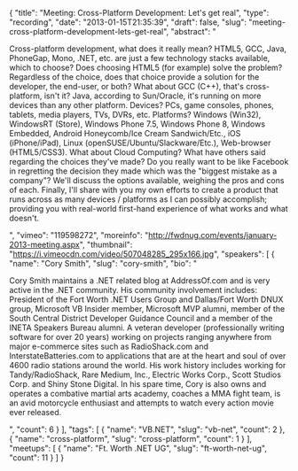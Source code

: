 {
  "title": "Meeting: Cross-Platform Development: Let's get real",
  "type": "recording",
  "date": "2013-01-15T21:35:39",
  "draft": false,
  "slug": "meeting-cross-platform-development-lets-get-real",
  "abstract": "<p>Cross-platform development, what does it really mean?  HTML5, GCC, Java, PhoneGap, Mono, .NET, etc. are just a few technology stacks available, which to choose?  Does choosing HTML5 (for example) solve the problem?  Regardless of the choice, does that choice provide a solution for the developer, the end-user, or both?  What about GCC (C++), that's cross-platform, isn't it?  Java, according to Sun/Oracle, it's running on more devices than any other platform.  Devices?  PCs, game consoles, phones, tablets, media players, TVs, DVRs, etc. Platforms?  Windows (Win32), WindowsRT (Store), Windows Phone 7.5, Windows Phone 8, Windows Embedded, Android Honeycomb/Ice Cream Sandwich/Etc., iOS (iPhone/iPad), Linux (openSUSE/Ubuntu/Slackware/Etc.), Web-browser (HTML5/CSS3).  What about Cloud Computing?  What have others said regarding the choices they've made?  Do you really want to be like Facebook in regretting the decision they made which was the \"biggest mistake as a company\"?  We'll discuss the options available, weighing the pros and cons of each.  Finally, I'll share with you my own efforts to create a product that runs across as many devices / platforms as I can possibly accomplish; providing you with real-world first-hand experience of what works and what doesn't.</p>",
  "vimeo": "119598272",
  "moreinfo": "http://fwdnug.com/events/january-2013-meeting.aspx",
  "thumbnail": "https://i.vimeocdn.com/video/507048285_295x166.jpg",
  "speakers": [
    {
      "name": "Cory Smith",
      "slug": "cory-smith",
      "bio": "<p>Cory Smith maintains a .NET related blog at AddressOf.com and is very active in the .NET community. His community involvement includes: President of the Fort Worth .NET Users Group and Dallas/Fort Worth DNUX group, Microsoft VB Insider member, Microsoft MVP alumni, member of the South Central District Developer Guidance Council and a member of the INETA Speakers Bureau alumni. A veteran developer (professionally writing software for over 20 years) working on projects ranging anywhere from major e-commerce sites such as RadioShack.com and InterstateBatteries.com to applications that are at the heart and soul of over 4600 radio stations around the world.  His work history includes working for Tandy/RadioShack, Rare Medium, Inc., Electric Works Corp., Scott Studios Corp. and Shiny Stone Digital. In his spare time, Cory is also owns and operates a combative martial arts academy, coaches a MMA fight team, is an avid motorcycle enthusiast and attempts to watch every action movie ever released.</p>",
      "count": 6
    }
  ],
  "tags": [
    {
      "name": "VB.NET",
      "slug": "vb-net",
      "count": 2
    },
    {
      "name": "cross-platform",
      "slug": "cross-platform",
      "count": 1
    }
  ],
  "meetups": [
    {
      "name": "Ft. Worth .NET UG",
      "slug": "ft-worth-net-ug",
      "count": 11
    }
  ]
}